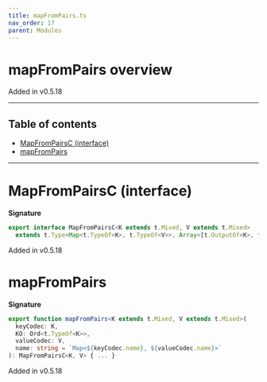 ```yaml
---
title: mapFromPairs.ts
nav_order: 17
parent: Modules
---
```


# mapFromPairs overview

Added in v0.5.18

---

<h2 class="text-delta">Table of contents</h2>

- [MapFromPairsC (interface)](#mapfrompairsc-interface)
- [mapFromPairs](#mapfrompairs)

---

# MapFromPairsC (interface)

**Signature**

```ts
export interface MapFromPairsC<K extends t.Mixed, V extends t.Mixed>
  extends t.Type<Map<t.TypeOf<K>, t.TypeOf<V>>, Array<[t.OutputOf<K>, t.OutputOf<V>]>, unknown> {}
```

Added in v0.5.18

# mapFromPairs

**Signature**

```ts
export function mapFromPairs<K extends t.Mixed, V extends t.Mixed>(
  keyCodec: K,
  KO: Ord<t.TypeOf<K>>,
  valueCodec: V,
  name: string = `Map<${keyCodec.name}, ${valueCodec.name}>`
): MapFromPairsC<K, V> { ... }
```

Added in v0.5.18
